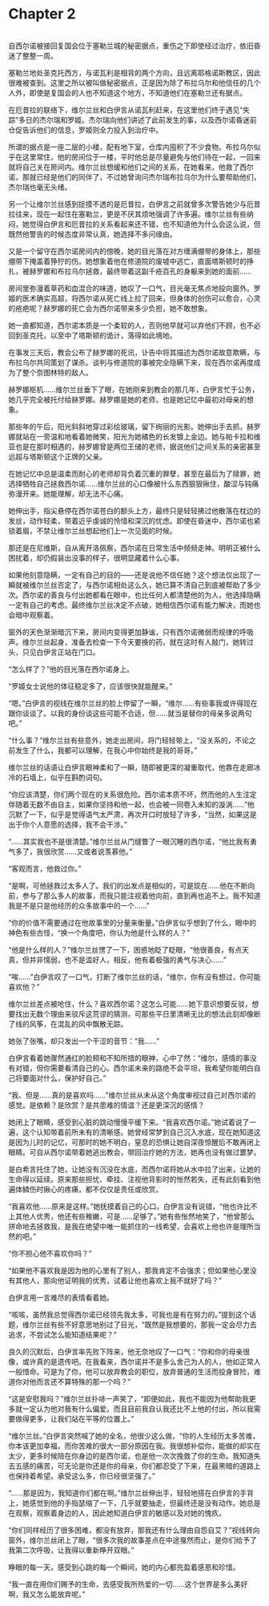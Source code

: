 # Chapter 2

<br>
自西尔诺被接回复国会位于塞勒兰城的秘密据点，重伤之下即使经过治疗，依旧昏迷了整整一周。

塞勒兰地处圣克托西方，与诺瓦利是相背的两个方向，且远离耶格诺斯教区，因此很难被查到。这里之所以被叫做秘密据点，正是因为除了布拉乌尔和他信任的几个人外，即使是复国会的人也不知道这个地方，不知道他们在塞勒兰还有据点。

在厄昔拉的联络下，维尔兰丝和白伊言从诺瓦利赶来，在这里他们终于遇见“失踪”多日的杰尔瑞和罗姬。杰尔瑞向他们讲述了此前发生的事，以及西尔诺昏迷前仓促告诉他们的信息，罗姬则全力投入到治疗中。

所谓的据点是一座二层的小楼，配有地下室，仓库内囤积了不少食物。布拉乌尔似乎在这里常住，他的房间位于一楼，平时他总是尽量避免与他们待在一起，一回来就将自己关在房间内。维尔兰丝想缓和他们之间的关系，在她看来，他救了西尔诺，那就已经是他们的同伴了，不过她曾询问杰尔瑞布拉乌尔为什么要帮助他们，杰尔瑞也毫无头绪。

另一个让维尔兰丝感到捉摸不透的是厄昔拉，白伊言之前就曾多次警告她少与厄昔拉往来，现在一起住在塞勒兰，更是不厌其烦地强调了许多遍。维尔兰丝有些纳闷，她觉得白伊言和厄昔拉的关系看起来还不错，也不知道他为什么会这么说，但既然他警告的时候态度非常认真，她选择不多问缘由。

又是一个留守在西尔诺房间内的傍晚，她的目光落在对方缠满绷带的身体上，那些绷带下掩盖着狰狞的伤。她想象着他在修道院的废墟中逃亡，直面塔斯顿时的挣扎，被赫罗娜和布拉乌尔拯救，最终带着这副千疮百孔的身躯来到她的面前……

房间里弥漫着草药和血混合的味道，她叹了一口气，目光毫无焦点地投向窗外。罗姬的医术确实高超，将西尔诺从死亡线上拉了回来，但身体的创伤可以愈合，心灵的疮疤呢？赫罗娜的死亡会为西尔诺带来多少负担，她不敢想象。

她一直都知道，西尔诺本质是一个柔软的人，否则他早就可以弃他们不顾，也不必回到圣克托，以至中了塔斯顿的诡计，落得如此境地。

在事发三天后，教会公布了赫罗娜的死讯，讣告中将其描述为西尔诺故意欺瞒，与布拉乌尔共同策划了谋杀。谈判与修道院的事被完全隐瞒下来，现在西尔诺再度成为了整个奈图林特的敌人。

赫罗娜枢机……维尔兰丝垂下了眼，在她刚来到教会的那几年，白伊言忙于公务，她几乎完全被托付给赫罗娜。赫罗娜是她的老师，也是她记忆中最初对母亲的想象。

那些年的午后，阳光斜斜地穿过彩绘玻璃，留下绚丽的光影。她伸出手去抓，赫罗娜就站在一旁温和地看着她微笑，阳光为她橘色的长发镀上金边。她与帕卡拉和维亚也是在那时相遇的，赫罗娜曾是两位王储的老师，据说他们之间关系的亲密甚至远超与塔斯顿这个正牌的父亲。

在她记忆中总是温柔而耐心的老师却背负着沉重的罪孽，甚至在最后为了赎罪，她选择牺牲自己拯救西尔诺……维尔兰丝的心口像被什么东西狠狠揪住，酸涩与钝痛弥漫开来。她能理解，却无法不心痛。

她伸出手，指尖悬停在西尔诺苍白的额头上方，最终只是轻轻拂过他散落在枕边的发丝，动作轻柔，带着近乎虔诚的怜惜和深沉的忧虑。即使在昏迷中，西尔诺也紧锁着眉，不禁让维尔兰丝想起他们上一次见面的时候。

那还是在尼维斯，自从离开洛佩察，西尔诺在日常生活中频频走神。明明正被什么困扰着，却仍假装出没事的样子，很明显藏着什么心事。

如果他刻意隐瞒，一定有自己的目的——还是说他不信任她？这个想法仅出现了一瞬就被维尔兰丝否定了，与西尔诺相处这么久，她已算不清自己到底被帮助了多少次。西尔诺的善良与付出她都看在眼中，也比任何人都清楚他的为人，他选择隐瞒一定有自己的考虑。最终维尔兰丝决定不点破，她相信西尔诺有能力解决，而她也会暗中观察着。

窗外的天色渐渐暗沉下来，房间内变得更加静谧，只有西尔诺微弱而规律的呼吸声。维尔兰丝起身，准备去检查一下今天要换的药，就在这时有人敲门，她转过头，只见白伊言正站在门口。

“怎么样了？”他的目光落在西尔诺身上。

“罗姬女士说他的体征稳定多了，应该很快就能醒来。”

“嗯。”白伊言的视线在维尔兰丝的脸上停留了一瞬，“维尔……有些事我或许得现在跟你谈谈了。以我的身份谈这些可能不合适，但……就当是替你的母亲多说两句吧。”

“什么事？”维尔兰丝有些意外，她走出房间，将门轻轻带上，“没关系的，不论之前发生了什么，我都可以理解，在我心中你始终是我的哥哥。”

维尔兰丝的话语让白伊言眼神柔和了一瞬，随即被更深的凝重取代，他靠在走廊冰冷的石墙上，似乎在斟酌词句。

“你应该清楚，你们两个现在的关系很危险。西尔诺本质不坏，然而他的人生注定伴随着无数不由自主，如果你坚持和他一起，也会被一同卷入未知的漩涡……”他沉默了一下，似乎是觉得语气太严肃，再次开口时放轻了许多，“当然，如果这是出于你个人意愿的选择，我不会干涉。”

“……其实我也不是很清楚。”维尔兰丝从门缝瞥了一眼沉睡的西尔诺，“他比我有勇气多了，我很欣赏……又或者说羡慕他。”

“客观而言，他救过你。”

“是啊，可他拯救过太多人了。我们的出发点是相似的，可是现在……他在不断向前，参与了那么多人的故事，而我只能注视着他向前，直到再也追不上。我不知道我是不是只是他经历的众多故事中的一个……”

“你的价值不需要通过在他故事里的分量来衡量。”白伊言似乎想到了什么，眼中的神色有些古怪，“换一个角度吧，你认为他是什么样的人？”

“他是什么样的人？”维尔兰丝愣了一下，困惑地眨了眨眼，“他很善良，有点天真，但并非懦弱，也不是滥好人，相反，他有着极强的勇气与决心……”

“唉……”白伊言叹了一口气，打断了维尔兰丝的话，“维尔，你有没有想过，你可能喜欢他？”

维尔兰丝差点被呛住，什么？喜欢西尔诺？这怎么可能……她下意识想要反驳，想要找出无数个理由来驳斥这荒谬的猜测，可那些平日里清晰无比的想法此刻却像断了线的风筝，在混乱的风中飘散无踪。

她张了张嘴，却只发出一个干涩的音节：“我……”

白伊言看着她骤然通红的脸颊和不知所措的眼神，心中了然：“维尔，感情的事没有对错，但你需要看清自己的心。西尔诺未来的路绝不会平坦，我希望你能明白自己将要面对什么，保护好自己。”

“我、但是……真的是喜欢吗……”维尔兰丝从未从这个角度审视过自己对西尔诺的感觉。是依赖？是欣赏？是共患难的情谊？还是更深沉的感情？

她闭上了眼睛，感受到心脏的跳动慢慢平缓下来。“我喜欢西尔诺。”她试着说了一遍，这个认知带着前所未有的清晰感。她曾经常梦到自己沉入水底，现在她知道这是因为儿时的记忆，可那时的她不明白，窒息的恐惧让她自深夜惊醒后不敢再闭上眼睛。可自从西尔诺带着她逃出教会，带回治疗她的方法，她再也没有做过噩梦。

是白希言托住了她，让她没有沉没在水底，而西尔诺将她从水中拉了出来，让她的生命得以延续。原来那些担忧、牵挂、注视他背影时的怅然若失，还有此刻看到他遍体鳞伤时揪心的疼痛，都不仅仅是责任或欣赏。

“我喜欢他……原来是这样。”她抚摸着自己的心口，白伊言没有说错，“他也许比不上其他人优秀，他还有些稚嫩，可是……足够了。”她有些怅然地笑了，“他曾那么拼命地去拯救我，是我在绝望中唯一能抓住的一线希望，会喜欢上他也许是理所当然的吧。”

“你不担心他不喜欢你吗？”

“如果他不喜欢我是因为他的心里有了别人，那我肯定不会强求；但如果他心里没有其他人，那向他证明我的优秀，试着让他也喜欢上我不就好了吗？”

白伊言用一言难尽的表情看着她。

“咳咳，虽然我总觉得西尔诺已经领先我太多，可我也是有在努力的。”提到这个话题，维尔兰丝有些不好意思地别过了目光，“既然是我想要的，那我一定会尽力去追求，不尝试怎么能知道结果呢？”

良久的沉默后，白伊言率先败下阵来，他无奈地叹了一口气：“你和你的母亲很像，或许真的是遗传吧。在我看来，西尔诺并不是多么舍己为人的人，他如正常人一般惜命。可是为了你，他可以放弃教会的职位，放弃普通的生活而投身冒险，难道你对他而言还不算特殊的那一个吗？”

“这是安慰我吗？”维尔兰丝扑哧一声笑了，“即便如此，我也不能因为他帮助我更多就一定认为他对我有什么偏爱。而且目前我自认我还比不上他的付出，所以我需要做得更多，让我们站在平等的位置上。”

“维尔兰丝。”白伊言突然喊了她的全名，他很少这么做，“你的人生经历太多苦难，你本该更加幸福，而你苦难的很大一部分原因在我。我很想补偿你，能做的却实在太少，更多时候陪在你身边的是西尔诺，也是他一次次挽救了你的生命。我知道失去五感的痛苦，可无论是你还是你的母亲，你们都忍受了下来，在最黑暗的道路上也保持着希望。承受这么多，你已经很坚强了。”

“……那是因为，我知道你们都在啊。”维尔兰丝伸出手，轻轻地搭在白伊言的手背上，她感觉到他的手指瑟缩了一下，几乎就要抽走，但最终还是没有动作。她总是在观察，观察着身边的人，因此她知道白伊言的敏感以及对她的愧疚。

“你们同样经历了很多困难，都没有放弃，那我还有什么理由自怨自艾？”视线转向窗外，维尔兰丝闭上了眼，“很多次我的故事差点在中途戛然而止，是你们给予了我第二次呼吸，让我得以重新睁开双眼。”

睁眼的每一天，感受到心跳的每一个瞬间，她的内心都充盈着感恩和珍惜。

“我一直在用你们赐予的生命，去感受我所热爱的一切……这个世界是多么美好啊，我又怎么能放弃呢。”
